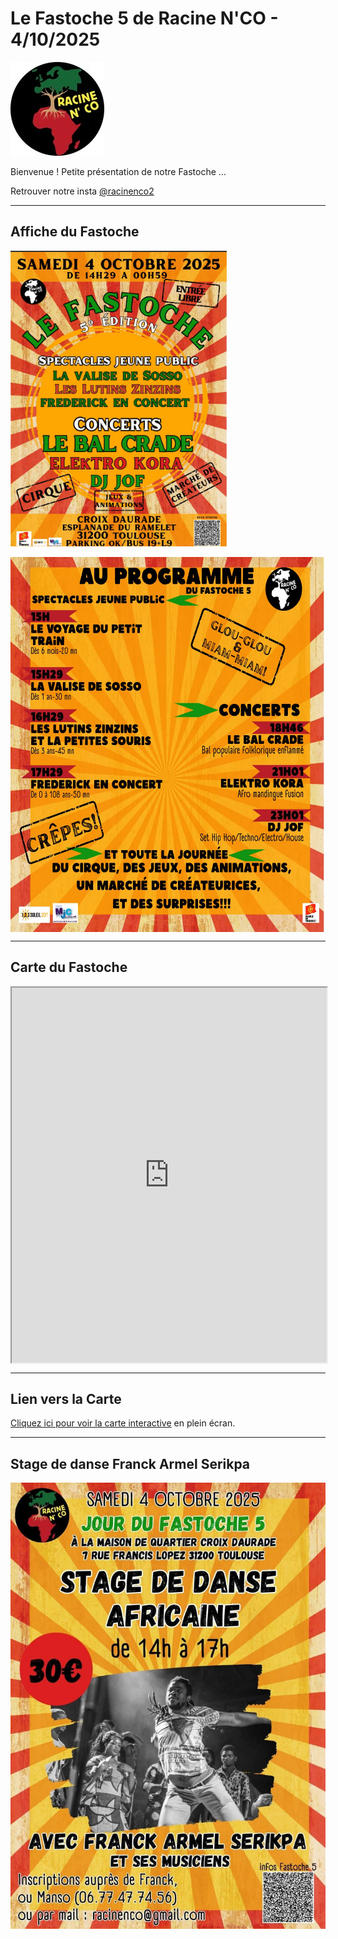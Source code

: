 # Le Fastoche 5 de Racine N'CO - 4/10/2025

![Le logo](img/logo.jpg)

Bienvenue ! Petite présentation de notre Fastoche ...

Retrouver notre insta [@racinenco2](https://www.instagram.com/racinenco2/)

---

## Affiche du Fastoche

![L'affiche du Fastoche](img/fastoche1.png)

<img src="img/prog.jpg" align="center" width="600px" height="600px">

---

## Carte du Fastoche

<iframe src="https://racinenco-prog.github.io/fastoche5/map/index.html" align="center" width="100%" height="600px"></iframe>

---

## Lien vers la Carte

[Cliquez ici pour voir la carte interactive](https://racinenco-prog.github.io/fastoche5/map) en plein écran.

---
## Stage de danse Franck Armel Serikpa 

![Affiche stage de danse](img/Stage_franki.jpeg)

